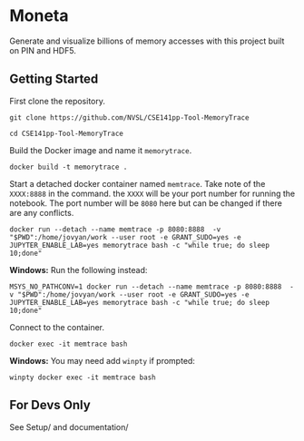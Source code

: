 # Moneta

Generate and visualize billions of memory accesses with this project built on PIN and HDF5.

## Getting Started

First clone the repository.
```
git clone https://github.com/NVSL/CSE141pp-Tool-MemoryTrace

cd CSE141pp-Tool-MemoryTrace
```

Build the Docker image and name it `memorytrace`.
```
docker build -t memorytrace .
```

<a name="port"></a>Start a detached docker container named `memtrace`. Take note of the `XXXX:8888` in the command. the `XXXX` will be your port number for running the notebook. The port number will be `8080` here but can be changed if there are any conflicts.
```
docker run --detach --name memtrace -p 8080:8888  -v "$PWD":/home/jovyan/work --user root -e GRANT_SUDO=yes -e JUPYTER_ENABLE_LAB=yes memorytrace bash -c "while true; do sleep 10;done"
```

**Windows:** Run the following instead:
```
MSYS_NO_PATHCONV=1 docker run --detach --name memtrace -p 8080:8888  -v "$PWD":/home/jovyan/work --user root -e GRANT_SUDO=yes -e JUPYTER_ENABLE_LAB=yes memorytrace bash -c "while true; do sleep 10;done"
```

Connect to the container.
```
docker exec -it memtrace bash
```

**Windows:** You may need add `winpty` if prompted:
```
winpty docker exec -it memtrace bash
```


## For Devs Only

See Setup/ and documentation/

